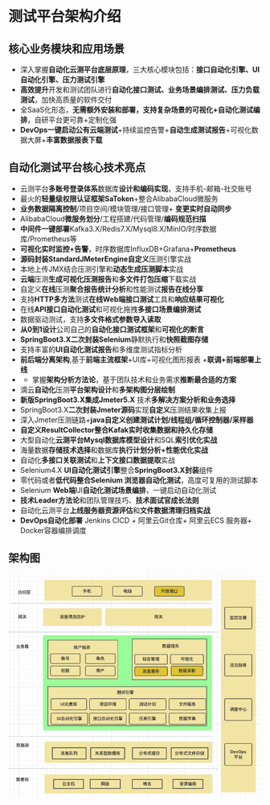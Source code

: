 # 测试平台架构介绍

## 核心业务模块和应用场景

- 深入掌握**自动化云测平台底层原理**，三大核心模块包括：**接口自动化引擎、UI自动化引擎、压力测试引擎**  
- **高效提升**开发和测试团队进行**自动化接口测试、业务场景编排测试、压力负载测试**，加快高质量的软件交付  
- 全SaaS化形态，**无需额外安装和部署，支持复杂场景的可视化+自动化测试编排**，自研平台更可靠+定制化强  
- **DevOps一键启动公有云端测试**+持续监控告警+**自动生成测试报告**+可视化数据大屏+**丰富数据报表下载**

## 自动化测试平台核心技术亮点

- 云测平台**多账号登录体系**数据库**设计和编码实现**，支持手机-邮箱-社交账号
- 最火的**轻量级权限认证框架SaToken**+整合AlibabaCloud微服务
- **业务数据隔离控制**/项目空间/模块管理/接口管理+ **变更实时自动同步**
- AlibabaCloud**微服务划分**/工程搭建/代码管理/**编码规范扫描**
- **中间件一键部署**Kafka3.X/Redis7.X/Mysql8.X/MinIO/时序数据库/Prometheus等
- **可视化实时监控+告警**，时序数据库InfluxDB+Grafana+**Prometheus**
- **源码封装StandardJMeterEngine自定义**压测引擎实战
- 本地上传JMX结合压测引擎和**动态生成压测脚本**实战
- **云端**压测**生成可视化压测报告**和**多文件打包压缩**下载实战
- 自定义**在线**压测**聚合报告统计分析**和性能测试**报告在线分享**
- 支持**HTTP多方法**测试**在线Web端接口测试**工具和**响应结果可视化**
- 在线**API接口自动化测试**和可视化拖拽**多接口场景编排测试**
- 数据驱动测试，支持**多文件格式参数导入读取**
- **从0到1设计**公司自己的**自动化接口测试框架**和**可视化的断言**
- **SpringBoot3.X二次封装Selenium**静默执行和**快照截图存储**
- 支持丰富的**UI自动化测试报告**和多维度测试指标分析
- **前后端分离架构**,基于**前端主流框架**+UI库+可视化图形报表 +**联调+前端部署上线**
- - 掌握**架构分析方法论**，基于团队技术和业务需求**推断最合适的方案**
- 滴云**自动化**压测**平台架构设计**和**多架构图分层绘制**
- **新版SpringBoot3.X集成Jmeter5.X** 技术**多解决方案分析和业务选择**
- SpringBoot3.X**二次封装Jmeter源码**实现**自定义**压测结果收集上报
- 深入Jmeter压测链路+**java自定义创建测试计划/线程组/循环控制器/采样器**
- **自定义ResultCollector整合Kafak实时收集数据和持久化存储**
- 大型自动化**云测平台Mysql数据库模型设计**和SQL**索引优化实战**
- 海量数据**存储技术选择**和数据库**执行计划分析+性能优化实战**
- 自动化**多接口关联测试**和**上下文接口数据提取**实战
- Selenium4.X **UI自动化测试引擎**整合**SpringBoot3.X封装**组件
- 零代码或者**低代码整合Selenium 浏览器自动化测试**，高度可复用的测试脚本
- Selenium **Web端**UI**自动化测试场景编排**，一键启动自动化测试
- **技术Leader方法论**和团队管理技巧、**技术面试官成长法则**
- 自动化云测平台**上线服务器资源评估**和**文件数据清理归档实战**
- **DevOps自动化部署** Jenkins CICD + 阿里云Git仓库+ 阿里云ECS 服务器+ Docker容器编排调度

## 架构图

![](../../youdaonote-images/Pasted%20image%2020240729235501.png)

